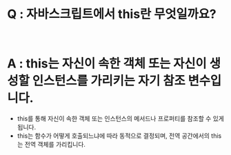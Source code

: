 # Q : 자바스크립트에서 this란 무엇일까요?

<br />

# A : this는 자신이 속한 객체 또는 자신이 생성할 인스턴스를 가리키는 자기 참조 변수입니다.

- this를 통해 자신이 속한 객체 또는 인스턴스의 메서드나 프로퍼티를 참조할 수 있게됩니다.
- this는 함수가 어떻게 호출되느냐에 따라 동적으로 결정되며, 전역 공간에서의 this는 전역 객체를 가리킵니다.
